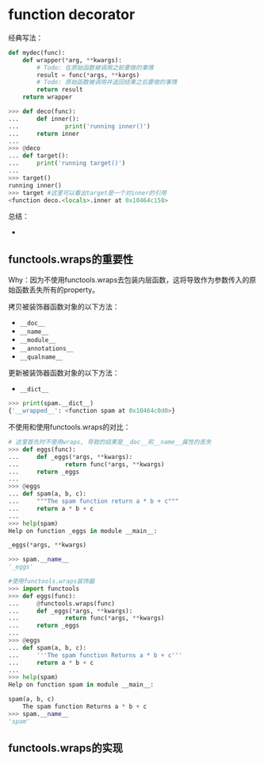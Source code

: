 # function decorator

经典写法：

```python
def mydec(func):
    def wrapper(*arg, **kwargs):
        # Todo: 在原始函数被调用之前要做的事情
        result = func(*args, **kargs)
        # Todo: 原始函数被调用并返回结果之后要做的事情
        return result
    return wrapper
```

```python
>>> def deco(func):
...     def inner():
...             print('running inner()')
...     return inner
...
>>> @deco
... def target():
...     print('running target()')
...
>>> target()
running inner()
>>> target #这里可以看出target是一个对inner的引用
<function deco.<locals>.inner at 0x10464c158>
```

总结：

- 

## functools.wraps的重要性

Why：因为不使用functools.wraps去包装内层函数，这将导致作为参数传入的原始函数丢失所有的property。

拷贝被装饰器函数对象的以下方法：

- `__doc__`
- `__name__`
- `__module__`
- `__annotations__`
- `__qualname__`

更新被装饰器函数对象的以下方法：

- `__dict__`

```python
>>> print(spam.__dict__)
{'__wrapped__': <function spam at 0x10464c0d0>}
```

不使用和使用functools.wraps的对比：

```python
# 这里首先时不使用wraps, 导致的结果是__doc__和__name__属性的丢失
>>> def eggs(func):
...     def _eggs(*args, **kwargs):
...             return func(*args, **kwargs)
...     return _eggs
...
>>> @eggs
... def spam(a, b, c):
...     """The spam function return a * b + c"""
...     return a * b + c
...
>>> help(spam)
Help on function _eggs in module __main__:

_eggs(*args, **kwargs)

>>> spam.__name__
'_eggs'
```

```python
#使用functools.wraps装饰器
>>> import functools
>>> def eggs(func):
...     @functools.wraps(func)
...     def _eggs(*args, **kwargs):
...             return func(*args, **kwargs)
...     return _eggs
...
>>> @eggs
... def spam(a, b, c):
...     '''The spam function Returns a * b + c'''
...     return a * b + c
...
>>> help(spam)
Help on function spam in module __main__:

spam(a, b, c)
    The spam function Returns a * b + c
>>> spam.__name__
'spam'
```

## functools.wraps的实现
